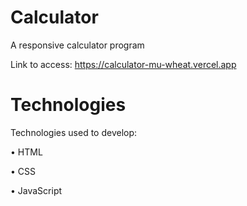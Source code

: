 # Calculator
A responsive calculator program

Link to access: https://calculator-mu-wheat.vercel.app

# Technologies

Technologies used to develop:

• HTML

• CSS

• JavaScript

